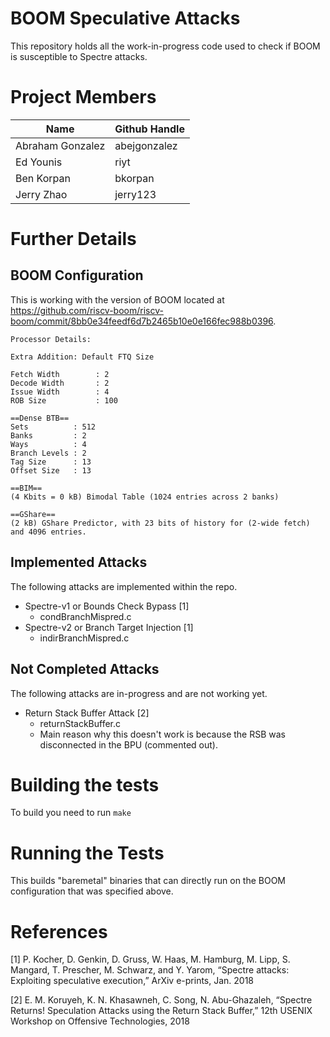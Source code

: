 # BOOM Speculative Attacks

This repository holds all the work-in-progress code used to check if BOOM is susceptible to Spectre attacks.

# Project Members

| Name             | Github Handle |
| ---------------- | ------------- |
| Abraham Gonzalez | abejgonzalez  |
| Ed Younis        | riyt          |
| Ben Korpan       | bkorpan       |
| Jerry Zhao       | jerry123      |

# Further Details

## BOOM Configuration

This is working with the version of BOOM located at https://github.com/riscv-boom/riscv-boom/commit/8bb0e34feedf6d7b2465b10e0e166fec988b0396.

```
Processor Details:

Extra Addition: Default FTQ Size

Fetch Width        : 2
Decode Width       : 2
Issue Width        : 4
ROB Size           : 100

==Dense BTB==
Sets          : 512
Banks         : 2
Ways          : 4
Branch Levels : 2
Tag Size      : 13
Offset Size   : 13

==BIM==
(4 Kbits = 0 kB) Bimodal Table (1024 entries across 2 banks)

==GShare==
(2 kB) GShare Predictor, with 23 bits of history for (2-wide fetch) and 4096 entries.
```

## Implemented Attacks

The following attacks are implemented within the repo.

* Spectre-v1 or Bounds Check Bypass [1]
    * condBranchMispred.c
* Spectre-v2 or Branch Target Injection [1]
    * indirBranchMispred.c

## Not Completed Attacks

The following attacks are in-progress and are not working yet.

* Return Stack Buffer Attack [2]
    * returnStackBuffer.c
    * Main reason why this doesn't work is because the RSB was disconnected in the BPU (commented out). 

# Building the tests

To build you need to run `make`

# Running the Tests

This builds "baremetal" binaries that can directly run on the BOOM configuration that was specified above.

# References

[1] P. Kocher, D. Genkin, D. Gruss, W. Haas, M. Hamburg, M. Lipp, S. Mangard, T. Prescher, M. Schwarz, and Y. Yarom, “Spectre attacks: Exploiting speculative execution,” ArXiv e-prints, Jan. 2018

[2] E. M. Koruyeh, K. N. Khasawneh, C. Song, N. Abu-Ghazaleh, “Spectre Returns! Speculation Attacks using the Return Stack Buffer,” 12th USENIX Workshop on Offensive Technologies, 2018
